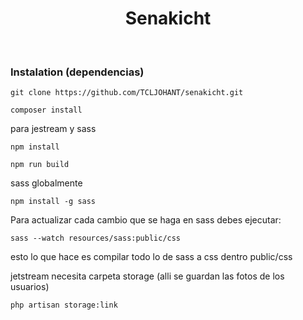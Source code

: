 <h1 align="center">Senakicht</h1>
<br>

### Instalation (dependencias)

```
git clone https://github.com/TCLJOHANT/senakicht.git
```
```
composer install
```
para jestream y sass
```
npm install
```
```
npm run build
```
sass globalmente
```
npm install -g sass
```
Para actualizar cada cambio que se haga en sass debes ejecutar:
```
sass --watch resources/sass:public/css
```
esto lo que hace es compilar  todo lo de sass a css dentro public/css 

jetstream necesita carpeta storage (alli se guardan las fotos de los usuarios)
```
php artisan storage:link
```
